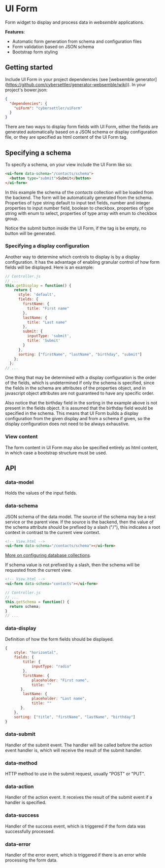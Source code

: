 # UI Form

Form widget to display and process data in _websemble_ applications.

__Features__:
* Automatic form generation from schema and configuration files
* Form validation based on JSON schema
* Bootstrap form styling

## Getting started

Include UI Form in your project dependencies
(see [websemble generator]
  (https://github.com/cybersettler/generator-websemble/wiki)).
In your project's bower.json:

```json
{
  "dependencies": {
    "uiForm": "cybersettler/uiForm"
  }
}
```

There are two ways to display form fields with UI Form, either the fields are generated automatically based on a JSON schema or display configuration file, or they are specified as html content of the UI Form tag.

##  Specifying a schema

To specify a schema, on your view include the UI Form like so:

```html
<ui-form data-schema="/contacts/schema">
  <button type="submit">Submit</button>
</ui-form>
```

In this example the schema of the _contacts_ collection will
be loaded from the backend. The form will be automatically
generated from the schema. Properties of type string default
to input text fields, number and integer properties to input
number field, boolean to checkbox, properties of type string
with enum to select, properties of type array with enum to
checkbox group.

Notice the submit button inside the UI Form, if the tag
is be empty, no button will be generated.

###  Specifying a display configuration

Another way to determine which controls to display is
by a display configuration. It has the advantage
of enabling granular control of how form fields will be
displayed. Here is an example:

```javascript
// Controller.js
// ...
this.getDisplay = function() {
    return {
      style: 'default',
      fields: {
        firstName: {
          title: "First name"
        },
        lastName: {
          title: "Last name"
        },
        submit: {
          inputType: 'submit',
          title: 'Submit'
        }
      },
      sorting: ["firstName", "lastName", "birthday", "submit"]
    };
  };
// ...
```

One thing that may be determined with a display configuration is
the order of the fields, which is undetermined if only the schema
is specified, since the fields in the schema are attributes of the
properties object, and in javascript object attributes are not
guaranteed to have any specific order.

Also notice that the birthday field in the sorting in the example
above is not present in the fields object. It is assumed that the
birthday field would be specified in the schema. This means that
UI Form builds a display configuration from the given display and
from a schema if given, so the display configuration does not need
to be always exhaustive.

### View content

The form content in UI Form may also be specified entirely as
html content, in which case a bootstrap structure must be used.

## API

### data-model

Holds the values of the input fields.

### data-schema

JSON schema of the data model. The source of the schema
may be a rest service or the parent view. If the source
is the backend, then the value of the schema attribute
should be prefixed by a slash ("/"), this indicates a
root context in contrast to the current view context.

```html
<!-- View.html -->
<ui-form data-schema="/contacts/schema"></ui-form>
```
[More on configuring database collections](https://github.com/cybersettler/websemble/wiki/Configuring-data-base-collections).

If schema value is not prefixed by a slash, then the
schema will be requested from the current view.

```html
<!-- View.html -->
<ui-form data-schema="contacts"></ui-form>
```
```javascript
// Controller.js
// ...
this.getSchema = function() {
  return schema;
}
// ...
```

### data-display

Definition of how the form fields should be displayed.

```javascript
{
    style: "horizontal",
    fields: {
        title: {
            inputType: "radio"
        },
        firstName: {
            placeholder: "First name",
            title: ""
       },
        lastName: {
            placeholder: "Last name",
            title: ""
       },
    },
    sorting: ["title", "firstName", "lastName", "birthday"]
}
```

### data-submit

Handler of the submit event. The handler will be called before
the action event handler is, which will receive the result of the
submit handler.

### data-method

HTTP method to use in the submit request, usually "POST" or "PUT".

### data-action

Handler of the action event. It receives the result of the submit event
if a handler is specified.

### data-success

Handler of the success event, which is triggered if the form data was
successfully processed.

### data-error

Handler of the error event, which is triggered if there is an error while
processing the form data.

